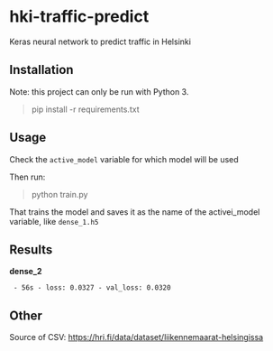 # hki-traffic-predict

Keras neural network to predict traffic in Helsinki

## Installation

Note: this project can only be run with Python 3.

> pip install -r requirements.txt

## Usage

Check the `active_model` variable for which model will be used

Then run:

> python train.py

That trains the model and saves it as the name of the activei\_model variable, like `dense_1.h5`

## Results

**dense_2**

` - 56s - loss: 0.0327 - val_loss: 0.0320`

## Other

Source of CSV: https://hri.fi/data/dataset/liikennemaarat-helsingissa
